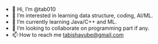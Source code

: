 - 👋 Hi, I’m @tab010
- 👀 I’m interested in learning data structure, coding, AI/ML.
- 🌱 I’m currently learning Java/C++ and ML.
- 💞️ I’m looking to collaborate on programming part if any. 
- 📫 How to reach me tabishayube@gmail.com

<!---
tab010/tab010 is a ✨ special ✨ repository because its `README.md` (this file) appears on your GitHub profile.
You can click the Preview link to take a look at your changes.
--->
